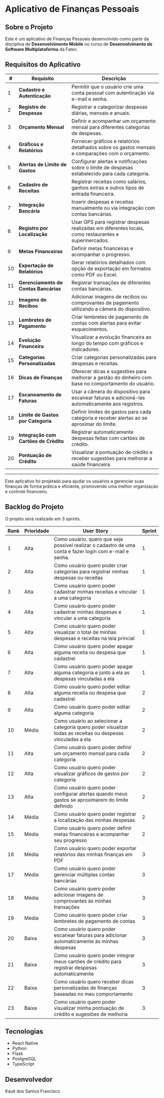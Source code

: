 # Aplicativo de Finanças Pessoais

## Sobre o Projeto

Este é um aplicativo de Finanças Pessoais desenvolvido como parte da disciplina de **Desenvolvimento Mobile** no curso de **Desenvolvimento de Software Multiplataforma** da Fatec.

## Requisitos do Aplicativo

| **#** | **Requisito**                                                                 | **Descrição**                                                                                           |
|-------|-------------------------------------------------------------------------------|-------------------------------------------------------------------------------------------------------|
| 1     | **Cadastro e Autenticação**                                                  | Permitir que o usuário crie uma conta pessoal com autenticação via e-mail e senha.                   |
| 2     | **Registro de Despesas**                                                     | Registrar e categorizar despesas diárias, mensais e anuais.                                          |
| 3     | **Orçamento Mensal**                                                         | Definir e acompanhar um orçamento mensal para diferentes categorias de despesas.                     |
| 4     | **Gráficos e Relatórios**                                                    | Fornecer gráficos e relatórios detalhados sobre os gastos mensais e comparações com o orçamento.     |
| 5     | **Alertas de Limite de Gastos**                                              | Configurar alertas e notificações sobre o limite de despesas estabelecido para cada categoria.       |
| 6     | **Cadastro de Receitas**                                                     | Registrar receitas como salários, ganhos extras e outros tipos de entrada financeira.               |
| 7     | **Integração Bancária**                                                      | Inserir despesas e receitas manualmente ou via integração com contas bancárias.                     |
| 8     | **Registro por Localização**                                                 | Usar GPS para registrar despesas realizadas em diferentes locais, como restaurantes e supermercados. |
| 9     | **Metas Financeiras**                                                        | Definir metas financeiras e acompanhar o progresso.                                                  |
| 10    | **Exportação de Relatórios**                                                 | Gerar relatórios detalhados com opção de exportação em formatos como PDF ou Excel.                   |
| 11    | **Gerenciamento de Contas Bancárias**                                        | Registrar transações de diferentes contas bancárias.                                                 |
| 12    | **Imagens de Recibos**                                                       | Adicionar imagens de recibos ou comprovantes de pagamento utilizando a câmera do dispositivo.        |
| 13    | **Lembretes de Pagamento**                                                   | Criar lembretes de pagamento de contas com alertas para evitar esquecimentos.                        |
| 14    | **Evolução Financeira**                                                      | Visualizar a evolução financeira ao longo do tempo com gráficos e indicadores.                       |
| 15    | **Categorias Personalizadas**                                                | Criar categorias personalizadas para despesas e receitas.                                            |
| 16    | **Dicas de Finanças**                                                        | Oferecer dicas e sugestões para melhorar a gestão do dinheiro com base no comportamento do usuário.  |
| 17    | **Escaneamento de Faturas**                                                  | Usar a câmera do dispositivo para escanear faturas e adicioná-las automaticamente aos registros.     |
| 18    | **Limite de Gastos por Categoria**                                           | Definir limites de gastos para cada categoria e receber alertas ao se aproximar do limite.           |
| 19    | **Integração com Cartões de Crédito**                                        | Registrar automaticamente despesas feitas com cartões de crédito.                                   |
| 20    | **Pontuação de Crédito**                                                     | Visualizar a pontuação de crédito e receber sugestões para melhorar a saúde financeira.              |

---

Este aplicativo foi projetado para ajudar os usuários a gerenciar suas finanças de forma prática e eficiente, promovendo uma melhor organização e controle financeiro.

## Backlog do Projeto

O projeto será realizado em 3 sprints.

| **Rank** | **Prioridade** | **User Story**                                                                                     | **Sprint** |
|----------|----------------|----------------------------------------------------------------------------------------------------|------------|
| 1        | Alta           | Como usuário, quero que seja possível realizar o cadastro de uma conta e fazer login com e-mail e senha. | 1          |
| 2        | Alta           | Como usuário quero poder criar categorias para registrar minhas despesas ou receitas | 1 |
| 3        | Alta           | Como usuário quero poder cadastrar minhas receitas e vincular a uma categoria | 1 |
| 4        | Alta           | Como usuário quero poder cadastrar minhas despesas e vincular a uma categoria | 1 |
| 5        | Alta           | Como usuário quero poder visualizar o total de minhas despesas e receitas na tela princial | 1 |
| 6        | Alta           | Como usuário quero poder apagar alguma receita ou despesa que cadastrei | 1 |
| 7        | Alta           | Como usuário quero poder apagar alguma categoria e junto a ela as despesas vinculadas a ela | 1 |
| 8        | Alta           | Como usuário quero poder editar alguma receita ou despesa que cadastrei | 2 |
| 9        | Alta           | Como usuário quero poder editar alguma categoria | 2 |
| 10       | Média          | Como usuário ao selecionar a categoria quero poder visualizar todas as receitas ou despesas vinculadas a ela | 2 |
| 11       | Alta           | Como usuário quero poder definir um orçamento mensal para cada categoria | 2 |
| 12       | Alta           | Como usuário quero poder visualizar gráficos de gastos por categoria | 2 |
| 13       | Alta           | Como usuário quero poder configurar alertas quando meus gastos se aproximarem do limite definido | 2 |
| 14       | Média          | Como usuário quero poder registrar a localização das minhas despesas | 2 |
| 15       | Média          | Como usuário quero poder definir metas financeiras e acompanhar seu progresso | 2 |
| 16       | Média          | Como usuário quero poder exportar relatórios das minhas finanças em PDF | 3 |
| 17       | Média          | Como usuário quero poder gerenciar múltiplas contas bancárias | 3 |
| 18       | Média          | Como usuário quero poder adicionar imagens de comprovantes às minhas transações | 3 |
| 19       | Média          | Como usuário quero poder criar lembretes de pagamento de contas | 3 |
| 20       | Baixa          | Como usuário quero poder escanear faturas para adicionar automaticamente às minhas despesas | 3 |
| 21       | Baixa          | Como usuário quero poder integrar meus cartões de crédito para registrar despesas automaticamente | 3 |
| 22       | Baixa          | Como usuário quero receber dicas personalizadas de finanças baseadas no meu comportamento | 3 |
| 23       | Baixa          | Como usuário quero poder visualizar minha pontuação de crédito e sugestões de melhoria | 3 |


## Tecnologias
- React Native
- Python
- Flask
- PostgreSQL
- TypeScript

## Desenvolvedor
Kauê dos Santos Francisco